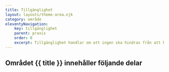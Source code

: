 ```yaml
---
title: Tillgänglighet
layout: layouts/theme-area.njk
category: område
eleventyNavigation:
    key: tillgänglighet
    parent: praxis
    order: 0
    excerpt: Tillgänglighet handlar om att ingen ska hindras från att kunna använda en webb-tjänst eller applikation
---
```

## Området {{ title }} innehåller följande delar